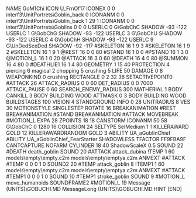 NAME 			GoM1Chi
ICON 			U_FrnOf17
ICONEX 0 0 interf3\UnitPortrets\Goblin_back 0
ICONANM 0 0 interf3\UnitPortrets\Goblin_back 1 29 1
ICONANM 0 0 interf3\UnitPortrets\Goblins 0 0 0
USERLC 			0 G\GobChC SHADOW -93 -122
USERLC 			1 G\GobChG SHADOW -93 -122
USERLC 			3 G\GobChU SHADOW -93 -122
USERLC 			4 G\GobChH SHADOW -93 -122
USERLC 			9 G\UnDedSceDed SHADOW -92 -117
#SKELETON               16 1 9 3
#SKELETON               16 1 9 2
#SKELETON               16 1 9 1
@REST      		16 0 0 80
#STAND     		16 1 0 0
#PSTAND    		16 1 3 0
@MOTION_L  		16 1 0 20
@ATTACK    		16 3 0 60
@DEATH     		16 4 0 80 
@SUMMON     		16 4 80  0 
#DEATHLIE1 		16 1 4 80
GEOMETRY 		1 15 40
PROTECTION 		4 piercing 6 magical 2 chopping 5 crushing 5
LIFE     		50
DAMAGE   		0 8
WEAPONKIND 		0 crushing
RECTANGLE 		0 2 32 36
SETACTIVEPOINT0		#ATTACK 26
ATTACK_RADIUS 		0 0 60
DET_RADIUS 		0 0 7000
ATTACK_PAUSE 		0 60
SEARCH_ENEMY_RADIUS 	300
MATHERIAL 		1 BODY
CANKILL 3 BODY BUILDING WOOD 
ATTMASK 0 3 BODY BUILDING WOOD 
BUILDSTAGES 		100
VISION 			4
STANDGROUND
INFO 			0 28
UNITRADIUS 		8
VES 			30
MOTIONSTYLE 		SINGLESTEP
ROTATE 			16
BREAKANIMATION 		#REST
BREAKANIMATION 		#STAND
BREAKANIMATION 		#ATTACK
MOVEBREAK 		#MOTION_L
EXPA 			28
ZPOINTS 18 18
CANSTORM
ICONANM 50 58 G\GobChC 0 1280 16
COLLISION 24
SELTYPE SelMedium 1 1
KILLERAWARD             GOLD 12
KILLERAWARDRANDOM       GOLD 3
ABILITY			UA_aGoblinChief
ABILITY			UA_aGoblinChief_FearStarter
SHADOWLESS
TFACTOR FF9FBA9F
CANTCAPTURE
NOFARM
CYLINDER 18 40
ShadowScaleX 0.5
SOUND 22 #DEATH death_goblin
SOUND 20 #ATTACK attack_dubina
!TEMP  1 60 models\empty\empty.c2m models\empty\emptya.c2m
ANMEXT #ATTACK #TEMP 0 0 0 1 0
SOUND2 20 #TEMP attack_goblin 8
!TEMP1  1 60 models\empty\empty.c2m models\empty\emptya.c2m
ANMEXT #ATTACK #TEMP1 0 0 0 1 0
SOUND 10 #TEMP1 stroke_goblin
SOUND 9 #MOTION_L move_humanoids
SOUNDFRAME2 #MOTION_L 19
Message (UNITS)\GOBUCHI.MD
MessageLong (UNITS)\GOBUCHI.MD.HINT
[END]
